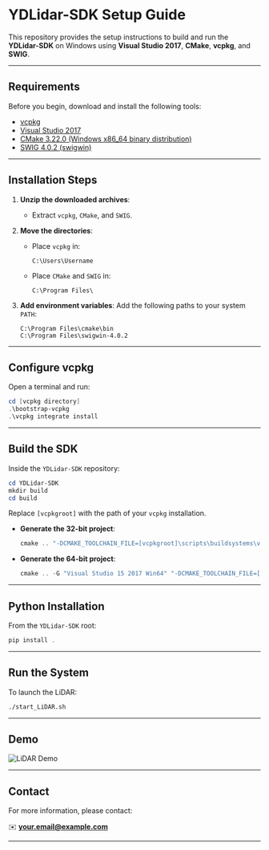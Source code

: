 # YDLidar-SDK Setup Guide

This repository provides the setup instructions to build and run the **YDLidar-SDK** on Windows using **Visual Studio 2017**, **CMake**, **vcpkg**, and **SWIG**.

---

## Requirements

Before you begin, download and install the following tools:

* [vcpkg](https://github.com/Microsoft/vcpkg)
* [Visual Studio 2017](https://visualstudio.microsoft.com/it/vs/older-downloads/)
* [CMake 3.22.0 (Windows x86_64 binary distribution)](https://cmake.org/download/)
* [SWIG 4.0.2 (swigwin)](http://www.swig.org/download.html)

---

## Installation Steps

1. **Unzip the downloaded archives**:

   * Extract `vcpkg`, `CMake`, and `SWIG`.

2. **Move the directories**:

   * Place `vcpkg` in:

     ```
     C:\Users\Username
     ```
   * Place `CMake` and `SWIG` in:

     ```
     C:\Program Files\
     ```

3. **Add environment variables**:
   Add the following paths to your system `PATH`:

   ```
   C:\Program Files\cmake\bin
   C:\Program Files\swigwin-4.0.2
   ```

---

## Configure vcpkg

Open a terminal and run:

```powershell
cd [vcpkg directory]
.\bootstrap-vcpkg
.\vcpkg integrate install
```

---

## Build the SDK

Inside the `YDLidar-SDK` repository:

```powershell
cd YDLidar-SDK
mkdir build
cd build
```

Replace `[vcpkgroot]` with the path of your `vcpkg` installation.

* **Generate the 32-bit project**:

  ```powershell
  cmake .. "-DCMAKE_TOOLCHAIN_FILE=[vcpkgroot]\scripts\buildsystems\vcpkg.cmake"
  ```

* **Generate the 64-bit project**:

  ```powershell
  cmake .. -G "Visual Studio 15 2017 Win64" "-DCMAKE_TOOLCHAIN_FILE=[vcpkgroot]\scripts\buildsystems\vcpkg.cmake"
  ```

---

## Python Installation

From the `YDLidar-SDK` root:

```powershell
pip install .
```

---

## Run the System

To launch the LiDAR:

```bash
./start_LiDAR.sh
```

---

## Demo

![LiDAR Demo](./docs/lidar_demo.gif)

---

## Contact 

For more information, please contact:

✉️ **[your.email@example.com](mailto:your.email@example.com)**

---
